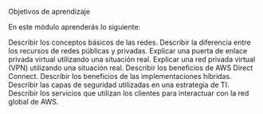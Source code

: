 Objetivos de aprendizaje

En este módulo aprenderás lo siguiente:

Describir los conceptos básicos de las redes.
Describir la diferencia entre los recursos de redes públicas y privadas. 
Explicar una puerta de enlace privada virtual utilizando una situación real. 
Explicar una red privada virtual (VPN) utilizando una situación real.
Describir los beneficios de AWS Direct Connect. 
Describir los beneficios de las implementaciones híbridas. 
Describir las capas de seguridad utilizadas en una estrategia de TI.
Describir los servicios que utilizan los clientes para interactuar con la red global de AWS.

